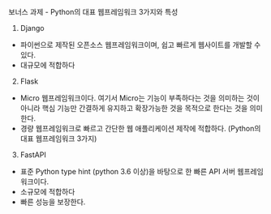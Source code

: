 보너스 과제 - Python의 대표 웹프레임워크 3가지와 특성

1. Django
- 파이썬으로 제작된 오픈소스 웹프레임워크이며, 쉽고 빠르게 웹사이트를 개발할 수 있다.
- 대규모에 적합하다


2. Flask
- Micro 웹프레임워크이다. 여기서 Micro는 기능이 부족하다는 것을 의미하는 것이 아니라 핵심 기능만 간결하게 유지하고 확장가능한 것을 목적으로 한다는 것을 의미한다.
- 경량 웹프레임워크로 빠르고 간단한 웹 애플리케이션 제작에 적합하다. (Python의 대표 웹프레임워크 3가지)


3. FastAPI
- 표준 Python type hint (python 3.6 이상)을 바탕으로 한 빠른 API 서버 웹프레임워크이다.
- 소규모에 적합하다
- 빠른 성능을 보장한다.